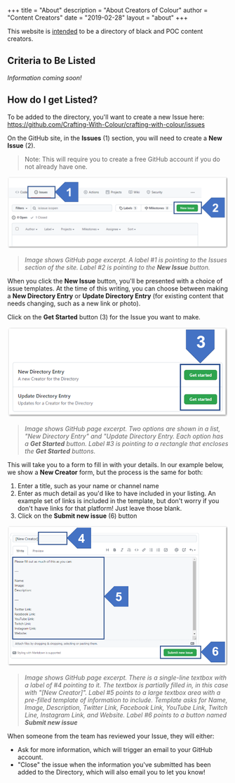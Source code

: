 +++
title = "About"
description = "About Creators of Colour"
author = "Content Creators"
date = "2019-02-28"
layout = "about"
+++

This website is [intended](https://twitter.com/_JaneyLaney/status/1453992199885033475) to be a directory of black and POC content creators.

## Criteria to Be Listed

*Information coming soon!*
## How do I get Listed?
To be added to the directory, you'll want to create a new Issue here:  
https://github.com/Crafting-With-Colour/crafting-with-colour/issues

On the GitHub site, in the **Issues** (1) section, you will need to create a **New Issue** (2).  

> Note: This will require you to create a free GitHub account if you do not already have one.


![Image shows GitHub page excerpt.  A label #1 is pointing to the Issues section of the site.  Label #2 is pointing to the **New Issue** button.](add-a-creator-1.png)
> *Image shows GitHub page excerpt.  A label #1 is pointing to the Issues section of the site.  Label #2 is pointing to the **New Issue** button.*

When you click the **New Issue** button, you'll be presented with a choice of issue templates.  At the time of this writing, you can choose between making a **New Directory Entry** or **Update Directory Entry** (for existing content that needs changing, such as a new link or photo).

Click on the **Get Started** button (3) for the Issue you want to make.

![Image shows GitHub page excerpt.  Two options are shown in a list, "New Directory Entry" and "Update Directory Entry.  Each option has a **Get Started** button.  An indictator label #3 is pointing to a rectangle that encloses the **Get Started** buttons.](add-a-creator-2.png)
> *Image shows GitHub page excerpt.  Two options are shown in a list, "New Directory Entry" and "Update Directory Entry.  Each option has a **Get Started** button.  Label #3 is pointing to a rectangle that encloses the **Get Started** buttons.*

This will take you to a form to fill in with your details.  In our example below, we show a **New Creator** form, but the process is the same for both:

1. Enter a title, such as your name or channel name
2. Enter as much detail as you'd like to have included in your listing.  An example set of links is included in the template, but don't worry if you don't have links for that platform! Just leave those blank.
3. Click on the **Submit new issue** (6) button

![Content](add-a-creator-3.png)
> *Image shows GitHub page excerpt.  There is a single-line textbox with a label of #4 pointing to it. The textbox is partially filled in, in this case with "[New Creator]".  Label #5 points to a large textbox area with a pre-filled template of information to include. Template asks for Name, Image, Description, Twitter Link, Facebook Link, YouTube Link, Twitch Line, Instagram Link, and Website.  Label #6 points to a button named **Submit new issue***


When someone from the team has reviewed your Issue, they will either:
* Ask for more information, which will trigger an email to your GitHub account.
* "Close" the issue when the information you've submitted has been added to the Directory, which will also email you to let you know!

